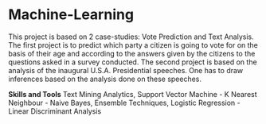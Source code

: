 # Machine-Learning
This project is based on 2 case-studies: Vote Prediction and Text Analysis. The first project is to predict which party a citizen is going to vote for on the basis of their age and according to the answers given by the citizens to the questions asked in a survey conducted. The second project is based on the analysis of the inaugural U.S.A. Presidential speeches. One has to draw inferences based on the analysis done on these speeches.

**Skills and Tools**
Text Mining Analytics, Support Vector Machine - K Nearest Neighbour - Naive Bayes, Ensemble Techniques, Logistic Regression - Linear Discriminant Analysis
